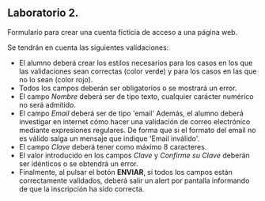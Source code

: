 ## Laboratorio 2.

Formulario para crear una cuenta ficticia de acceso a una página web.

Se tendrán en cuenta las siguientes validaciones:
  - El alumno deberá crear los estilos necesarios para los casos en los que las validaciones sean correctas (color verde) y para los casos en las que no lo sean (color rojo).
  - Todos los campos deberán ser obligatorios o se mostrará un error.
  - El campo *Nombre* deberá ser de tipo texto, cualquier carácter numérico no será admitido.
  - El campo *Email* deberá ser de tipo 'email' Además, el alumno deberá investigar en internet cómo hacer una validación de correo electrónico mediante expresiones regulares. De forma que si el formato del email no es válido salga un mensaje que indique 'Email inválido'.
  - El campo *Clave* deberá tener como máximo 8 caracteres.
  -  El valor introducido en los campos *Clave* y *Confirme su Clave* deberán ser idénticos o se obtendrá un error.
  - Finalmente, al pulsar el botón **ENVIAR**, si todos los campos están correctamente validados, deberá salir un alert por pantalla informando de que la inscripción ha sido correcta.
  

